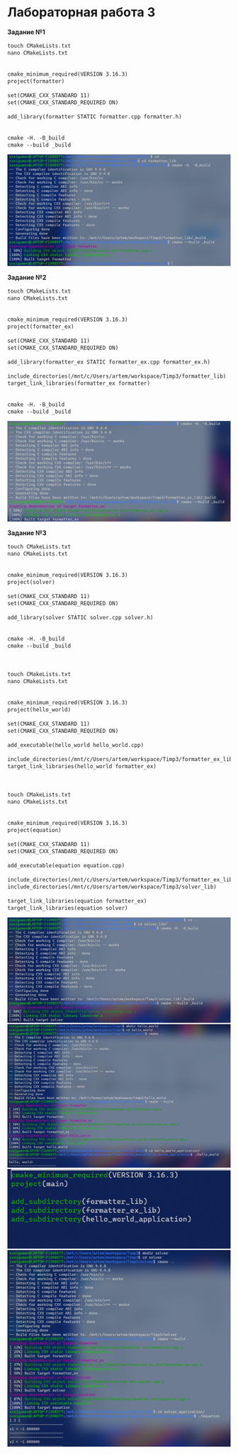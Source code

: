 # Лабораторная работа 3

**Задание №1**
```
touch CMakeLists.txt
nano CMakeLists.txt


cmake_minimum_required(VERSION 3.16.3)
project(formatter)

set(CMAKE_CXX_STANDARD 11)
set(CMAKE_CXX_STANDARD_REQUIRED ON)

add_library(formatter STATIC formatter.cpp formatter.h)


cmake -H. -B_build
cmake --build _build
```
![](https://raw.githubusercontent.com/Sxeigumen/Lab3-TiMP/master/фото/1.png)

**Задание №2**
```
touch CMakeLists.txt
nano CMakeLists.txt


cmake_minimum_required(VERSION 3.16.3)
project(formatter_ex)

set(CMAKE_CXX_STANDARD 11)
set(CMAKE_CXX_STANDARD_REQUIRED ON)

add_library(formatter_ex STATIC formatter_ex.cpp formatter_ex.h)

include_directories(/mnt/c/Users/artem/workspace/Timp3/formatter_lib)
target_link_libraries(formatter_ex formatter)


cmake -H. -B_build
cmake --build _build
```
![](https://github.com/Sxeigumen/Lab3-TiMP/blob/master/фото/2.png)

**Задание №3**
```
touch CMakeLists.txt
nano CMakeLists.txt


cmake_minimum_required(VERSION 3.16.3)
project(solver)

set(CMAKE_CXX_STANDARD 11)
set(CMAKE_CXX_STANDARD_REQUIRED ON)

add_library(solver STATIC solver.cpp solver.h)


cmake -H. -B_build
cmake --build _build



touch CMakeLists.txt
nano CMakeLists.txt


cmake_minimum_required(VERSION 3.16.3)
project(hello_world)

set(CMAKE_CXX_STANDARD 11)
set(CMAKE_CXX_STANDARD_REQUIRED ON)

add_executable(hello_world hello_world.cpp)

include_directories(/mnt/c/Users/artem/workspace/Timp3/formatter_ex_lib)
target_link_libraries(hello_world formatter_ex)



touch CMakeLists.txt
nano CMakeLists.txt


cmake_minimum_required(VERSION 3.16.3)
project(equation)

set(CMAKE_CXX_STANDARD 11)
set(CMAKE_CXX_STANDARD_REQUIRED ON)

add_executable(equation equation.cpp)

include_directories(/mnt/c/Users/artem/workspace/Timp3/formatter_ex_lib)
include_directories(/mnt/c/Users/artem/workspace/Timp3/solver_lib)

target_link_libraries(equation formatter_ex)
target_link_libraries(equation solver)

```
![](https://github.com/Sxeigumen/Lab3-TiMP/blob/master/фото/3.1.png)
![](https://github.com/Sxeigumen/Lab3-TiMP/blob/master/фото/3.2.png)
![](https://github.com/Sxeigumen/Lab3-TiMP/blob/master/фото/3.2.1.png)
![](https://github.com/Sxeigumen/Lab3-TiMP/blob/master/фото/3.3.png)
